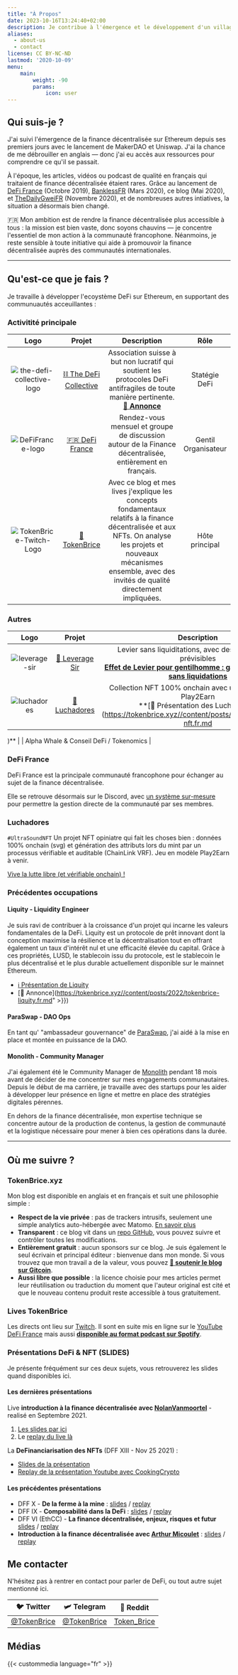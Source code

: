 ```yaml
---
title: "À Propos"
date: 2023-10-16T13:24:40+02:00
description: Je contribue à l'émergence et le développement d'un village gaulois financièrement souverain, résistant aux attaques de l'envahisseur banco-romain grâce à la finance décentralisée.
aliases:
  - about-us
  - contact
license: CC BY-NC-ND
lastmod: '2020-10-09'
menu:
    main: 
        weight: -90
        params:
            icon: user
---
```


## Qui suis-je ?

J'ai suivi l'émergence de la finance décentralisée sur Ethereum depuis ses premiers jours avec le lancement de MakerDAO et Uniswap. J'ai la chance de me débrouiller en anglais — donc j'ai eu accès aux ressources pour comprendre ce qu'il se passait.

À l'époque, les articles, vidéos ou podcast de qualité en français qui traitaient de finance décentralisée étaient rares. Grâce au lancement de [DeFi France](https://discord.gg/3bWZcK2) (Octobre 2019), [BanklessFR](https://banklessfr.substack.com/) (Mars 2020), ce blog (Mai 2020), et [TheDailyGweiFR](https://thedailygweifr.substack.com/) (Novembre 2020), et de nombreuses autres intiatives, la situation a désormais bien changé. 

🇫🇷 Mon ambition est de rendre la finance décentralisée plus accessible à tous : la mission est bien vaste, donc soyons chauvins — je concentre l'essentiel de mon action à la communauté francophone. Néanmoins, je reste sensible à toute initiative qui aide à promouvoir la finance décentralisée auprès des communautés internationales.

---

## Qu'est-ce que je fais ?

Je travaille à développer l'ecoystème DeFi sur Ethereum, en supportant des communuautés acceuillantes :

### Activitité principale

|  Logo | Projet | Description | Rôle |
| :---: | :---: | :---: | :---: |
| ![the-defi-collective-logo](/img/others/symbol_tdc_color.png) | [⛓️ The DeFi Collective](https://deficollective.org) | Association suisse à but non lucratif qui soutient les protocoles DeFi antifragiles de toute manière pertinente. <br> **[📢 Annonce](https://tokenbrice.xyz/posts/2023/defi-collective.fr.md)** | Statégie DeFi |
|  ![DeFiFrance-logo](/img/others/defifrance-logo.png) | [🇫🇷 DeFi France](https://docs.defi-france.org) | Rendez-vous mensuel et groupe de discussion autour de la Finance décentralisée, entièrement en français. | Gentil Organisateur |
|  ![TokenBrice-Twitch-Logo](/img/main/emblem-color-square-250.png) | [🌌 TokenBrice](https://twitch.tv/tokenbrice) | Avec ce blog et mes lives j'explique les concepts fondamentaux relatifs à la finance décentralisée et aux NFTs. On analyse les projets et nouveaux mécanismes ensemble, avec des invités de qualité directement impliquées. | Hôte principal 

### Autres

|  Logo | Projet | Description | Rôle |
| :---: | :---: | :---: | :---: |
| ![leverage-sir](/img/others/leverage-sir.jpg) | [🎩 Leverage Sir](https://www.sir.trading/) | Levier sans liquiditations, avec des frais clairs et prévisibles <br> **[Effet de Levier pour gentilhomme : gains polynomiaux sans liquidations](https://tokenbrice.xyz//content/posts/2025/leverage-sir.fr.md)** | DeFi & BD Advisory |
|  ![luchadores](/img/others/luchadores.png) | [👊 Luchadores](https://luchadores.io) | Collection NFT 100% onchain avec un jeu en modèle Play2Earn  <br> **[🤼 Présentation des Luchadores](https://tokenbrice.xyz//content/posts/2021/luchadores-nft.fr.md

)** | | Alpha Whale & Conseil DeFi / Tokenomics |


### DeFi France

DeFi France est la principale communauté francophone pour échanger au sujet de la finance décentralisée. 

Elle se retrouve désormais sur le Discord, avec [un système sur-mesure](https://tokenbrice.xyz/posts/2021/guide-defian.fr.md) pour permettre la gestion directe de la communauté par ses membres. 

### Luchadores

`#UltraSoundNFT`
Un projet NFT opiniatre qui fait les choses bien : données 100% onchain (svg) et génération des attributs lors du mint par un processus vérifiable et auditable (ChainLink VRF). Jeu en modèle Play2Earn à venir.

[Vive la lutte libre (et vérifiable onchain) !](https://tokenbrice.xyz/fr/luchadores-nft/)

### Précédentes occupations

#### Liquity - Liquidity Engineer

Je suis ravi de contribuer à la croissance d'un projet qui incarne les valeurs fondamentales de la DeFi. Liquity est un protocole de prêt innovant dont la conception maximise la résilience et la décentralisation tout en offrant également un taux d'intérêt nul et une efficacité élevée du capital. Grâce à ces propriétés, LUSD, le stablecoin issu du protocole, est le stablecoin le plus décentralisé et le plus durable actuellement disponible sur le mainnet Ethereum.

- [ℹ️ Présentation de Liquity](https://tokenbrice.xyz//content/posts/2021/liquity-protocol.fr.md)
- [📢 Annonce](https://tokenbrice.xyz//content/posts/2022/tokenbrice-liquity.fr.md" >}})

#### ParaSwap - DAO Ops

En tant qu' "ambassadeur gouvernance" de [ParaSwap](https://paraswap.io), j'ai aidé à la mise en place et montée en puissance de la DAO.

#### Monolith - Community Manager

J'ai également été le Community Manager de [Monolith](https://monolith.xyz) pendant 18 mois avant de décider de me concentrer sur mes engagements communautaires. Depuis le début de ma carrière, je travaille avec des startups pour les aider à développer leur présence en ligne et mettre en place des stratégies digitales pérennes.

En dehors de la finance décentralisée, mon expertise technique se concentre autour de la production de contenus, la gestion de communauté et la logistique nécessaire pour mener à bien ces opérations dans la durée.

---

## Où me suivre ?

### TokenBrice.xyz

Mon blog est disponible en anglais et en français et suit une philosophie simple :

- **Respect de la vie privée** : pas de trackers intrusifs, seulement une simple analytics auto-hébergée avec Matomo. [En savoir plus](https://tokenbrice.xyz/posts/2020/hello-world/)
- **Transparent** : ce blog vit dans un [repo GitHub](https://github.com/tokenbrice/blog/), vous pouvez suivre et contrôler toutes les modifications.
- **Entièrement gratuit** : aucun sponsors sur ce blog. Je suis également le seul écrivain et principal éditeur : bienvenue dans mon monde. Si vous trouvez que mon travail a de la valeur, vous pouvez **[🤗 soutenir le blog sur Gitcoin](https://gitcoin.co/grants/811/tokenbrice-shining-light-on-ethereums-defi-en-fr)**.
- **Aussi libre que possible** : la licence choisie pour mes articles permet leur réutilisation ou traduction du moment que l'auteur original est cité et que le nouveau contenu produit reste accessible à tous gratuitement.

### Lives TokenBrice

Les directs ont lieu sur [Twitch](https://twitch.tv/tokenbrice). Il sont en suite mis en ligne sur le [YouTube DeFi France](https://www.youtube.com/c/defifrance) mais aussi **[disponible au format podcast sur Spotify](https://open.spotify.com/show/78Ggw5N9Sn694VBAhVhIME)**.

### Présentations DeFi & NFT (SLIDES)

Je présente fréquément sur ces deux sujets, vous retrouverez les slides quand disponibles ici.

#### Les dernières présentations

Live **introduction à la finance décentralisée avec [NolanVanmoortel](https://twitter.com/NolanVanmoortel)** - realisé en Septembre 2021.
1. [Les slides par ici](https://docs.google.com/presentation/d/16e4oFexINXCqzjMk_18oUEUyuWkfF4q6froIh9CbqVc/edit?usp=sharing) 
2. Le [replay du live là](https://www.youtube.com/watch?v=yZUlZgOneOk&t=8623s)

La **DeFinanciarisation des NFTs** (DFF XIII - Nov 25 2021) : 
- [Slides de la présentation](https://docs.google.com/presentation/d/1yR6TttpBCtCYC5rKNvL8apzOCPQ7qPNTZjrYGHyTvTw/edit?usp=sharing)
- [Replay de la présentation Youtube avec CookingCrypto](https://www.youtube.com/watch?v=cdj-wXvIuwU)

#### Les précédentes présentations

- DFF X - **De la ferme à la mine** : [slides](https://docs.google.com/presentation/d/15xIuVYmrs3P4gkxwBQIrFrz7thNW0tGvZ203P5rT6rw/edit?usp=sharing) / [replay](https://www.youtube.com/watch?v=rf6WGKNg_vA&list=PLreQl_vxgtPhhwkYbTHiec_dyG9XqKtT9&index=4)
- DFF IX - **Composabilité dans la DeFi** : [slides](https://docs.google.com/presentation/d/157Mnedi8dwlyNJxl5fSOo1mtQ4o4fbVDjkIbz87122o/edit?usp=sharing) / [replay](https://youtu.be/i7f6ZBOTiXo?t=2802)
- DFF VI (EthCC) - **La finance décentralisée, enjeux, risques et futur** [slides](https://docs.google.com/presentation/d/1TTNmAuBdp0GW625XpSHtYgx9bACosESJQ2RktAJlD8I/edit?usp=sharing) / [replay](https://www.youtube.com/watch?v=vF-7T5EtcQo)
- **Introduction à la finance décentralisée avec [Arthur Micoulet](https://twitter.com/ArthurMicoulet)** : [slides](https://docs.google.com/presentation/d/1cw971kGUP5dBZVFvDLsF3j8_c6rx5FE8aP7yxp9cYdE/edit?usp=sharing) / [replay](https://www.youtube.com/watch?v=62HSMkM1cOM)

## Me contacter

N'hésitez pas à rentrer en contact pour parler de DeFi, ou tout autre sujet mentionné ici.

 🐦 Twitter | 🛩 Telegram | 👾 Reddit |
| :---: | :---: | :---: |
| [@TokenBrice](https://twitter.com/tokenbrice) | [@TokenBrice](https://t.me/tokenbrice) | [Token_Brice](https://www.reddit.com/user/Token_Brice) |

## Médias

{{< custommedia language="fr" >}}
